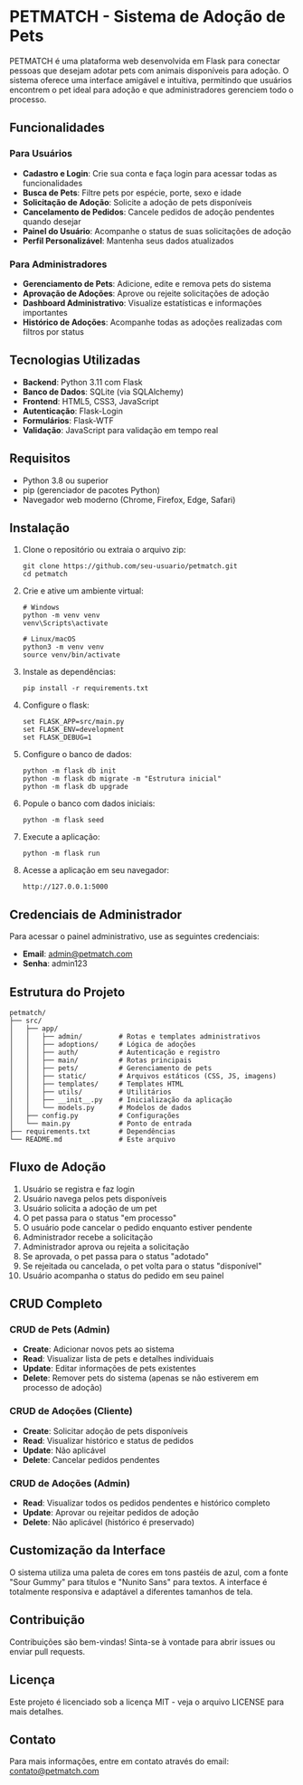 # PETMATCH - Sistema de Adoção de Pets

PETMATCH é uma plataforma web desenvolvida em Flask para conectar pessoas que desejam adotar pets com animais disponíveis para adoção. O sistema oferece uma interface amigável e intuitiva, permitindo que usuários encontrem o pet ideal para adoção e que administradores gerenciem todo o processo.

## Funcionalidades

### Para Usuários
- **Cadastro e Login**: Crie sua conta e faça login para acessar todas as funcionalidades
- **Busca de Pets**: Filtre pets por espécie, porte, sexo e idade
- **Solicitação de Adoção**: Solicite a adoção de pets disponíveis
- **Cancelamento de Pedidos**: Cancele pedidos de adoção pendentes quando desejar
- **Painel do Usuário**: Acompanhe o status de suas solicitações de adoção
- **Perfil Personalizável**: Mantenha seus dados atualizados

### Para Administradores
- **Gerenciamento de Pets**: Adicione, edite e remova pets do sistema
- **Aprovação de Adoções**: Aprove ou rejeite solicitações de adoção
- **Dashboard Administrativo**: Visualize estatísticas e informações importantes
- **Histórico de Adoções**: Acompanhe todas as adoções realizadas com filtros por status

## Tecnologias Utilizadas

- **Backend**: Python 3.11 com Flask
- **Banco de Dados**: SQLite (via SQLAlchemy)
- **Frontend**: HTML5, CSS3, JavaScript
- **Autenticação**: Flask-Login
- **Formulários**: Flask-WTF
- **Validação**: JavaScript para validação em tempo real

## Requisitos

- Python 3.8 ou superior
- pip (gerenciador de pacotes Python)
- Navegador web moderno (Chrome, Firefox, Edge, Safari)

## Instalação

1. Clone o repositório ou extraia o arquivo zip:
   ```
   git clone https://github.com/seu-usuario/petmatch.git
   cd petmatch
   ```

2. Crie e ative um ambiente virtual:
   ```
   # Windows
   python -m venv venv
   venv\Scripts\activate

   # Linux/macOS
   python3 -m venv venv
   source venv/bin/activate
   ```

3. Instale as dependências:
   ```
   pip install -r requirements.txt
   ```
   
4. Configure o flask:
   ```
   set FLASK_APP=src/main.py
   set FLASK_ENV=development
   set FLASK_DEBUG=1
   ```

5. Configure o banco de dados:
   ```
   python -m flask db init
   python -m flask db migrate -m "Estrutura inicial"
   python -m flask db upgrade
   ```

6. Popule o banco com dados iniciais:
   ```
   python -m flask seed
   ```

7. Execute a aplicação:
   ```
   python -m flask run
   ```

8. Acesse a aplicação em seu navegador:
   ```
   http://127.0.0.1:5000
   ```

## Credenciais de Administrador

Para acessar o painel administrativo, use as seguintes credenciais:

- **Email**: admin@petmatch.com
- **Senha**: admin123

## Estrutura do Projeto

```
petmatch/
├── src/
│   ├── app/
│   │   ├── admin/         # Rotas e templates administrativos
│   │   ├── adoptions/     # Lógica de adoções
│   │   ├── auth/          # Autenticação e registro
│   │   ├── main/          # Rotas principais
│   │   ├── pets/          # Gerenciamento de pets
│   │   ├── static/        # Arquivos estáticos (CSS, JS, imagens)
│   │   ├── templates/     # Templates HTML
│   │   ├── utils/         # Utilitários
│   │   ├── __init__.py    # Inicialização da aplicação
│   │   └── models.py      # Modelos de dados
│   ├── config.py          # Configurações
│   └── main.py            # Ponto de entrada
├── requirements.txt       # Dependências
└── README.md              # Este arquivo
```

## Fluxo de Adoção

1. Usuário se registra e faz login
2. Usuário navega pelos pets disponíveis
3. Usuário solicita a adoção de um pet
4. O pet passa para o status "em processo"
5. O usuário pode cancelar o pedido enquanto estiver pendente
6. Administrador recebe a solicitação
7. Administrador aprova ou rejeita a solicitação
8. Se aprovada, o pet passa para o status "adotado"
9. Se rejeitada ou cancelada, o pet volta para o status "disponível"
10. Usuário acompanha o status do pedido em seu painel

## CRUD Completo

### CRUD de Pets (Admin)
- **Create**: Adicionar novos pets ao sistema
- **Read**: Visualizar lista de pets e detalhes individuais
- **Update**: Editar informações de pets existentes
- **Delete**: Remover pets do sistema (apenas se não estiverem em processo de adoção)

### CRUD de Adoções (Cliente)
- **Create**: Solicitar adoção de pets disponíveis
- **Read**: Visualizar histórico e status de pedidos
- **Update**: Não aplicável
- **Delete**: Cancelar pedidos pendentes

### CRUD de Adoções (Admin)
- **Read**: Visualizar todos os pedidos pendentes e histórico completo
- **Update**: Aprovar ou rejeitar pedidos de adoção
- **Delete**: Não aplicável (histórico é preservado)

## Customização da Interface

O sistema utiliza uma paleta de cores em tons pastéis de azul, com a fonte "Sour Gummy" para títulos e "Nunito Sans" para textos. A interface é totalmente responsiva e adaptável a diferentes tamanhos de tela.

## Contribuição

Contribuições são bem-vindas! Sinta-se à vontade para abrir issues ou enviar pull requests.

## Licença

Este projeto é licenciado sob a licença MIT - veja o arquivo LICENSE para mais detalhes.

## Contato

Para mais informações, entre em contato através do email: contato@petmatch.com
